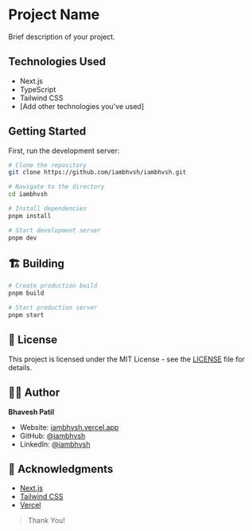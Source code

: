 # Project Name

Brief description of your project.

## Technologies Used

- Next.js
- TypeScript
- Tailwind CSS
- [Add other technologies you've used]

## Getting Started

First, run the development server:

```bash
# Clone the repository
git clone https://github.com/iambhvsh/iambhvsh.git

# Navigate to the directory
cd iambhvsh

# Install dependencies
pnpm install

# Start development server
pnpm dev
```

## 🏗️ Building

```bash
# Create production build
pnpm build

# Start production server
pnpm start
```

## 📝 License

This project is licensed under the MIT License - see the [LICENSE](LICENSE) file for details.

## 👨‍💻 Author

**Bhavesh Patil**

- Website: [iambhvsh.vercel.app](https://iambhvsh.vercel.app)
- GitHub: [@iambhvsh](https://github.com/iambhvsh)
- LinkedIn: [@iambhvsh](https://linkedin.com/in/iambhvsh)

## 🙏 Acknowledgments

- [Next.js](https://nextjs.org)
- [Tailwind CSS](https://tailwindcss.com)
- [Vercel](https://vercel.com)

> Thank You!
